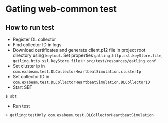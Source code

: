 Gatling web-common test
=======================

How to run test
---------------

- Register DL collector
- Find collector ID in logs
- Download certificates and generate client.p12 file in project root directory using `keytool`.
  Set properties `gatling.http.ssl.keyStore.file`, `gatling.http.ssl.keyStore.file` in `src/test/resources/gatling.conf`
- Set cluster ip in `com.exabeam.test.DLCollectorHeartbeatSimulation.clusterIp`
- Set collector ID in `com.exabeam.test.DLCollectorHeartbeatSimulation.DLCollectorID`
- Start SBT
```bash
$ sbt
```
- Run test
```bash
> gatling:testOnly com.exabeam.test.DLCollectorHeartbeatSimulation
```
